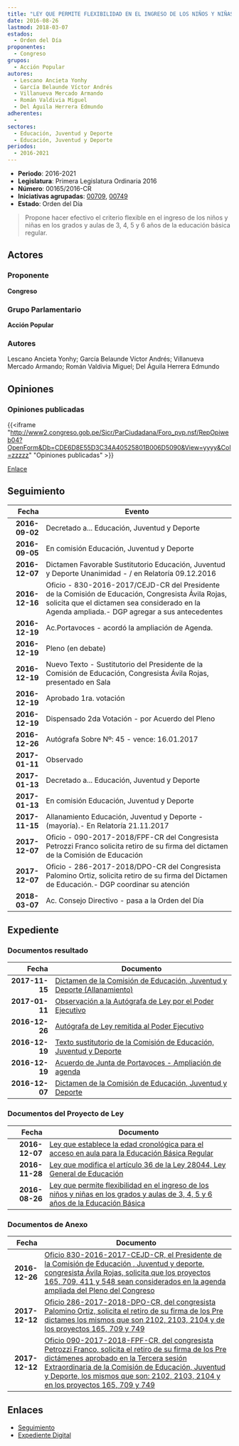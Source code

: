 ```yaml
---
title: "LEY QUE PERMITE FLEXIBILIDAD EN EL INGRESO DE LOS NIÑOS Y NIÑAS EN LOS GRADOS Y AULAS DE 3, 4, 5, 6 AÑOS DE LA EDUCACIÓN BÁSICA"
date: 2016-08-26
lastmod: 2018-03-07
estados: 
  - Orden del Día
proponentes: 
  - Congreso
grupos: 
  - Acción Popular
autores: 
  - Lescano Ancieta Yonhy
  - García Belaunde Víctor Andrés
  - Villanueva Mercado Armando
  - Román Valdivia Miguel
  - Del Águila Herrera Edmundo
adherentes: 
  - 
sectores: 
  - Educación, Juventud y Deporte
  - Educación, Juventud y Deporte
periodos: 
  - 2016-2021
---
```


- **Periodo**: 2016-2021
- **Legislatura**: Primera Legislatura Ordinaria 2016
- **Número**: 00165/2016-CR
- **Iniciativas agrupadas**: [00709](../../00700/00709), [00749](../../00700/00749)
- **Estado**: Orden del Día

> Propone hacer efectivo el criterio flexible en el ingreso de los niños y niñas en los grados y aulas de 3, 4, 5 y 6 años de la educación básica regular.


## Actores

### Proponente

**Congreso**

### Grupo Parlamentario

**Acción Popular**

### Autores

Lescano Ancieta Yonhy; García Belaunde Víctor Andrés; Villanueva Mercado Armando; Román Valdivia Miguel; Del Águila Herrera Edmundo


## Opiniones

### Opiniones publicadas

{{<iframe "http://www2.congreso.gob.pe/Sicr/ParCiudadana/Foro_pvp.nsf/RepOpiweb04?OpenForm&Db=CDE6D8E55D3C34A40525801B006D5090&View=yyyy&Col=zzzzz" "Opiniones publicadas" >}}

[Enlace](http://www2.congreso.gob.pe/Sicr/ParCiudadana/Foro_pvp.nsf/RepOpiweb04?OpenForm&Db=CDE6D8E55D3C34A40525801B006D5090&View=yyyy&Col=zzzzz)

## Seguimiento

| Fecha | Evento |
|------:|--------|
| **2016-09-02** | Decretado a... Educación, Juventud y Deporte|
| **2016-09-05** | En comisión Educación, Juventud y Deporte|
| **2016-12-07** | Dictamen Favorable Sustitutorio Educación, Juventud y Deporte Unanimidad - / en Relatoría 09.12.2016|
| **2016-12-16** | Oficio - 830-2016-2017/CEJD-CR del Presidente de la Comisión de Educación, Congresista Ávila Rojas, solicita que el dictamen sea considerado en la Agenda ampliada.- DGP agregar a sus antecedentes|
| **2016-12-19** | Ac.Portavoces - acordó la ampliación de Agenda.|
| **2016-12-19** | Pleno (en debate)|
| **2016-12-19** | Nuevo Texto - Sustitutorio del Presidente de la Comisión de Educación, Congresista Ávila Rojas, presentado en Sala|
| **2016-12-19** | Aprobado 1ra. votación|
| **2016-12-19** | Dispensado 2da Votación - por Acuerdo del Pleno|
| **2016-12-26** | Autógrafa Sobre Nº: 45 - vence: 16.01.2017|
| **2017-01-11** | Observado|
| **2017-01-13** | Decretado a... Educación, Juventud y Deporte|
| **2017-01-13** | En comisión Educación, Juventud y Deporte|
| **2017-11-15** | Allanamiento Educación, Juventud y Deporte - (mayoría).- En Relatoría 21.11.2017|
| **2017-12-07** | Oficio - 090-2017-2018/FPF-CR del Congresista Petrozzi Franco solicita retiro de su firma del dictamen de la Comisión de Educación|
| **2017-12-07** | Oficio - 286-2017-2018/DPO-CR del Congresista Palomino Ortiz, solicita retiro de su firma del Dictamen de Educación.- DGP coordinar su atención|
| **2018-03-07** | Ac. Consejo Directivo - pasa a la Orden del Día|


## Expediente


### Documentos resultado

| Fecha | Documento |
|------:|--------|
| **2017-11-15** | [Dictamen de la Comisión de Educación, Juventud y Deporte (Allanamiento)](http://www.leyes.congreso.gob.pe/Documentos/2016_2021/Dictamenes/Proyectos_de_Ley/00165DC10MAY20171115.pdf) |
| **2017-01-11** | [Observación a la Autógrafa de Ley por el Poder Ejecutivo](http://www.leyes.congreso.gob.pe/Documentos/2016_2021/Observacion_a_la_Autografa/OBAU0016520170111..pdf) |
| **2016-12-26** | [Autógrafa de Ley remitida al Poder Ejecutivo](http://www.leyes.congreso.gob.pe/Documentos/2016_2021/Autografas/Ley_y_de_Resolucion_Legislativa/AU0016520161226.pdf) |
| **2016-12-19** | [Texto sustitutorio de la Comisión de Educación, Juventud y Deporte](http://www.leyes.congreso.gob.pe/Documentos/2016_2021/Texto_Sustitutorio/Proyectos_de_Ley/TS0016520161219.pdf) |
| **2016-12-19** | [Acuerdo de Junta de Portavoces - Ampliación de agenda](http://www.leyes.congreso.gob.pe/Documentos/2016_2021/Acuerdos/Junta_Portavoces/AJP0016520161219.pdf) |
| **2016-12-07** | [Dictamen de la Comisión de Educación, Juventud y Deporte](http://www.leyes.congreso.gob.pe/Documentos/2016_2021/Dictamenes/Proyectos_de_Ley/00165DC10MAY20161207.pdf) |

### Documentos del Proyecto de Ley

| Fecha | Documento |
|------:|--------|
| **2016-12-07** | [Ley que establece la edad cronológica para el acceso en aula para la Educación Básica Regular](http://www.leyes.congreso.gob.pe/Documentos/2016_2021/Proyectos_de_Ley_y_de_Resoluciones_Legislativas/PL0074920161207..pdf) |
| **2016-11-28** | [Ley que modifica el artículo 36 de la Ley 28044, Ley General de Educación](http://www.leyes.congreso.gob.pe/Documentos/2016_2021/Proyectos_de_Ley_y_de_Resoluciones_Legislativas/PL0070920161128.pdf) |
| **2016-08-26** | [Ley que permite flexibilidad en el ingreso de los niños y niñas en los grados y aulas de 3, 4, 5 y 6 años de la Educación Básica](http://www.leyes.congreso.gob.pe/Documentos/2016_2021/Proyectos_de_Ley_y_de_Resoluciones_Legislativas/PL0016520160826..pdf) |

### Documentos de Anexo

| Fecha | Documento |
|------:|--------|
| **2016-12-26** | [Oficio 830-2016-2017-CEJD-CR, el Presidente de la Comisión de Educación , Juventud y deporte, congresista Ávila Rojas, solicita que los proyectos 165, 709, 411 y 548 sean considerados en la agenda ampliada del Pleno del Congreso](http://www.leyes.congreso.gob.pe/Documentos/2016_2021/Oficios/Comisiones_Ordinarias/OFICIO-830-2016-2017-CEJD-CR.pdf) |
| **2017-12-12** | [Oficio 286-2017-2018-DPO-CR, del congresista Palomino Ortiz, solicita el retiro de su firma de los Pre dictames los mismos que son 2102, 2103, 2104 y de los proyectos 165, 709 y 749](http://www.leyes.congreso.gob.pe/Documentos/2016_2021/Oficios/Congresistas/OFICIO-286-2017-2018-DPO-CR.pdf) |
| **2017-12-12** | [Oficio 090-2017-2018-FPF-CR, del congresista Petrozzi Franco, solicita el retiro de su firma de los Pre dictámenes aprobado en la Tercera sesión Extraordinaria de la Comisión de Educación, Juventud y Deporte, los mismos que son: 2102, 2103, 2104 y en los proyectos 165, 709 y 749](http://www.leyes.congreso.gob.pe/Documentos/2016_2021/Oficios/Congresistas/OFICIO-090-2017-2018-FPF-CR.pdf) |

## Enlaces 

- [Seguimiento](http://www2.congreso.gob.pe/Sicr/TraDocEstProc/CLProLey2016.nsf/f7fff46988ca05b1052578e100829cc7/47d131c800b276780525801b00766853?OpenDocument)
- [Expediente Digital](http://www2.congreso.gob.pe/Sicr/TraDocEstProc/CLProLey2016.nsf/f7fff46988ca05b1052578e100829cc7/47d131c800b276780525801b00766853?OpenDocument&Click=05257FB7005EB655.eb71d0cf91d8294e05256cdf006b5706/$Body/0.1C6C)
